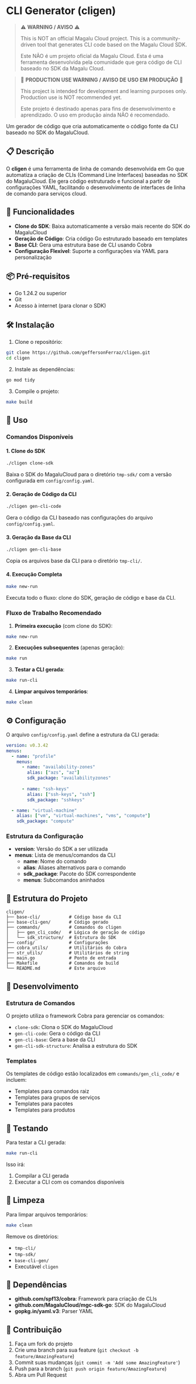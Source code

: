 # CLI Generator (cligen)

> ⚠️ **WARNING / AVISO** ⚠️
> 
> This is NOT an official Magalu Cloud project. This is a community-driven tool that generates CLI code based on the Magalu Cloud SDK.
> 
> Este NÃO é um projeto oficial da Magalu Cloud. Esta é uma ferramenta desenvolvida pela comunidade que gera código de CLI baseado no SDK da Magalu Cloud.

> 🚫 **PRODUCTION USE WARNING / AVISO DE USO EM PRODUÇÃO** 🚫
> 
> This project is intended for development and learning purposes only. Production use is NOT recommended yet.
> 
> Este projeto é destinado apenas para fins de desenvolvimento e aprendizado. O uso em produção ainda NÃO é recomendado.

Um gerador de código que cria automaticamente o código fonte da CLI baseado no SDK do MagaluCloud.

## 📋 Descrição

O **cligen** é uma ferramenta de linha de comando desenvolvida em Go que automatiza a criação de CLIs (Command Line Interfaces) baseadas no SDK do MagaluCloud. Ele gera código estruturado e funcional a partir de configurações YAML, facilitando o desenvolvimento de interfaces de linha de comando para serviços cloud.

## 🚀 Funcionalidades

- **Clone do SDK**: Baixa automaticamente a versão mais recente do SDK do MagaluCloud
- **Geração de Código**: Cria código Go estruturado baseado em templates
- **Base CLI**: Gera uma estrutura base de CLI usando Cobra
- **Configuração Flexível**: Suporte a configurações via YAML para personalização

## 📦 Pré-requisitos

- Go 1.24.2 ou superior
- Git
- Acesso à internet (para clonar o SDK)

## 🛠️ Instalação

1. Clone o repositório:
```bash
git clone https://github.com/geffersonFerraz/cligen.git
cd cligen
```

2. Instale as dependências:
```bash
go mod tidy
```

3. Compile o projeto:
```bash
make build
```

## 🎯 Uso

### Comandos Disponíveis

#### 1. Clone do SDK
```bash
./cligen clone-sdk
```
Baixa o SDK do MagaluCloud para o diretório `tmp-sdk/` com a versão configurada em `config/config.yaml`.

#### 2. Geração de Código da CLI
```bash
./cligen gen-cli-code
```
Gera o código da CLI baseado nas configurações do arquivo `config/config.yaml`.

#### 3. Geração da Base da CLI
```bash
./cligen gen-cli-base
```
Copia os arquivos base da CLI para o diretório `tmp-cli/`.

#### 4. Execução Completa
```bash
make new-run
```
Executa todo o fluxo: clone do SDK, geração de código e base da CLI.

### Fluxo de Trabalho Recomendado

1. **Primeira execução** (com clone do SDK):
```bash
make new-run
```

2. **Execuções subsequentes** (apenas geração):
```bash
make run
```

3. **Testar a CLI gerada**:
```bash
make run-cli
```

4. **Limpar arquivos temporários**:
```bash
make clean
```

## ⚙️ Configuração

O arquivo `config/config.yaml` define a estrutura da CLI gerada:

```yaml
version: v0.3.42
menus:
  - name: "profile"
    menus:
      - name: "availability-zones"
        alias: ["azs", "az"]
        sdk_package: "availabilityzones"
      
      - name: "ssh-keys"
        alias: ["ssh-keys", "ssh"]
        sdk_package: "sshkeys"

  - name: "virtual-machine"
    alias: ["vm", "virtual-machines", "vms", "compute"]
    sdk_package: "compute"
```

### Estrutura da Configuração

- **version**: Versão do SDK a ser utilizada
- **menus**: Lista de menus/comandos da CLI
  - **name**: Nome do comando
  - **alias**: Aliases alternativos para o comando
  - **sdk_package**: Pacote do SDK correspondente
  - **menus**: Subcomandos aninhados

## 📁 Estrutura do Projeto

```
cligen/
├── base-cli/           # Código base da CLI
├── base-cli-gen/       # Código gerado
├── commands/           # Comandos do cligen
│   ├── gen_cli_code/   # Lógica de geração de código
│   └── sdk_structure/  # Estrutura do SDK
├── config/             # Configurações
├── cobra_utils/        # Utilitários do Cobra
├── str_utils/          # Utilitários de string
├── main.go             # Ponto de entrada
├── Makefile            # Comandos de build
└── README.md           # Este arquivo
```

## 🔧 Desenvolvimento

### Estrutura de Comandos

O projeto utiliza o framework Cobra para gerenciar os comandos:

- `clone-sdk`: Clona o SDK do MagaluCloud
- `gen-cli-code`: Gera o código da CLI
- `gen-cli-base`: Gera a base da CLI
- `gen-cli-sdk-structure`: Analisa a estrutura do SDK

### Templates

Os templates de código estão localizados em `commands/gen_cli_code/` e incluem:

- Templates para comandos raiz
- Templates para grupos de serviços
- Templates para pacotes
- Templates para produtos

## 🧪 Testando

Para testar a CLI gerada:

```bash
make run-cli
```

Isso irá:
1. Compilar a CLI gerada
2. Executar a CLI com os comandos disponíveis

## 🧹 Limpeza

Para limpar arquivos temporários:

```bash
make clean
```

Remove os diretórios:
- `tmp-cli/`
- `tmp-sdk/`
- `base-cli-gen/`
- Executável `cligen`

## 📝 Dependências

- **github.com/spf13/cobra**: Framework para criação de CLIs
- **github.com/MagaluCloud/mgc-sdk-go**: SDK do MagaluCloud
- **gopkg.in/yaml.v3**: Parser YAML

## 🤝 Contribuição

1. Faça um fork do projeto
2. Crie uma branch para sua feature (`git checkout -b feature/AmazingFeature`)
3. Commit suas mudanças (`git commit -m 'Add some AmazingFeature'`)
4. Push para a branch (`git push origin feature/AmazingFeature`)
5. Abra um Pull Request
